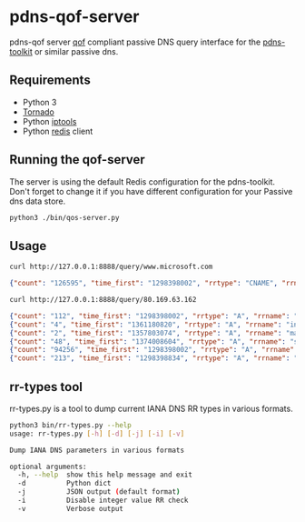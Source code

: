 pdns-qof-server
===============

pdns-qof server [qof](https://github.com/adulau/pdns-qof) compliant passive DNS query interface for the [pdns-toolkit](https://github.com/adulau/pdns-toolkit) or similar passive dns.

Requirements
------------

- Python 3
- [Tornado](http://www.tornadoweb.org)
- Python [iptools](https://github.com/bd808/python-iptools)
- Python [redis](https://pypi.python.org/pypi/redis/) client

Running the qof-server
----------------------

The server is using the default Redis configuration for the pdns-toolkit. Don't forget to change it if you have different
configuration for your Passive dns data store.

```bash
python3 ./bin/qos-server.py
```

Usage
-----

```bash
curl http://127.0.0.1:8888/query/www.microsoft.com
```

```json
{"count": "126595", "time_first": "1298398002", "rrtype": "CNAME", "rrname": "www.microsoft.com", "rrdata": "toggle.www.ms.akadns.net", "time_last": "1387960200"}
```
```bash
curl http://127.0.0.1:8888/query/80.169.63.162
```

```json
{"count": "112", "time_first": "1298398002", "rrtype": "A", "rrname": "infosports.dhnet.be", "rrdata": "212.35.116.234", "time_last": "1354530214"}
{"count": "4", "time_first": "1361180820", "rrtype": "A", "rrname": "infosports.dh.be", "rrdata": "80.169.63.162", "time_last": "1366210757"}
{"count": "2", "time_first": "1357803074", "rrtype": "A", "rrname": "maintenance.lalibre.be", "rrdata": "212.35.116.249", "time_last": "1357803074"}
{"count": "48", "time_first": "1374008604", "rrtype": "A", "rrname": "s.llb.be", "rrdata": "80.169.63.162", "time_last": "1384916107"}
{"count": "94256", "time_first": "1298398002", "rrtype": "A", "rrname": "www.lalibre.be", "rrdata": "212.35.116.249", "time_last": "1361278027"}
{"count": "213", "time_first": "1298398834", "rrtype": "A", "rrname": "infosports.lalibre.be", "rrdata": "212.35.116.234", "time_last": "1355432823"}
```

rr-types tool
-------------

rr-types.py is a tool to dump current IANA DNS RR types in various formats.

```bash
python3 bin/rr-types.py --help
usage: rr-types.py [-h] [-d] [-j] [-i] [-v]

Dump IANA DNS parameters in various formats

optional arguments:
  -h, --help  show this help message and exit
  -d          Python dict
  -j          JSON output (default format)
  -i          Disable integer value RR check
  -v          Verbose output
```


